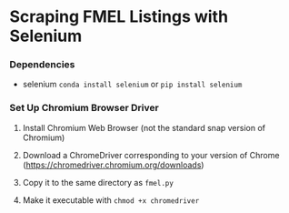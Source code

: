 # Scraping FMEL Listings with Selenium

### Dependencies

* selenium `conda install selenium` or `pip install selenium`



### Set Up Chromium Browser Driver

1. Install Chromium Web Browser (not the standard snap version of Chromium)

2. Download a ChromeDriver corresponding to your version of Chrome (https://chromedriver.chromium.org/downloads)

3. Copy it to the same directory as `fmel.py`

4. Make it executable with `chmod +x chromedriver`

   
   
   
   
   

